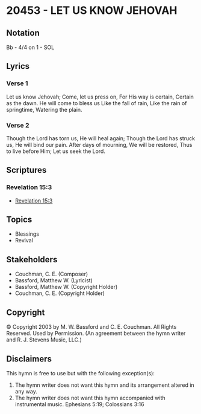 # 20453 - LET US KNOW JEHOVAH

## Notation

Bb - 4/4 on 1 - SOL

## Lyrics

### Verse 1

Let us know Jehovah; Come, let us press on, For His way is certain, Certain as the dawn. He will come to bless us Like the fall of rain, Like the rain of springtime, Watering the plain.

### Verse 2

Though the Lord has torn us, He will heal again; Though the Lord has struck us, He will bind our pain. After days of mourning, We will be restored, Thus to live before Him; Let us seek the Lord.


## Scriptures

### Revelation 15:3

- [Revelation 15:3](https://www.biblegateway.com/passage/?search=Revelation%2015%3A3)


## Topics

- Blessings
- Revival

## Stakeholders

- Couchman, C. E. (Composer)
- Bassford, Matthew W. (Lyricist)
- Bassford, Matthew W. (Copyright Holder)
- Couchman, C. E. (Copyright Holder)

## Copyright

© Copyright 2003 by M. W. Bassford and C. E. Couchman. All Rights Reserved. Used by Permission.
(An agreement between the hymn writer and R. J. Stevens Music, LLC.)

## Disclaimers

This hymn is free to use but with the following exception(s):
1. The hymn writer does not want this hymn and its arrangement altered in any way.
2. The hymn writer does not want this hymn accompanied with instrumental music.
Ephesians 5:19; Colossians 3:16

